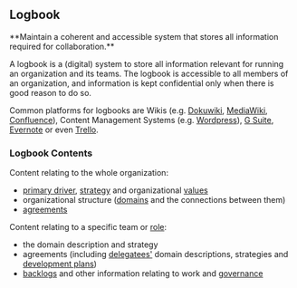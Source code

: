 ## Logbook

<summary>
**Maintain a coherent and accessible system that stores all information required for collaboration.**
</summary>

A logbook is a (digital) system to store all information relevant for running an organization and its teams. The logbook is accessible to all members of an organization, and information is kept confidential only when there is good reason to do so.

Common platforms for logbooks are Wikis (e.g. [Dokuwiki](https://www.dokuwiki.org/), [MediaWiki](https://www.mediawiki.org/), [Confluence](https://www.atlassian.com/software/confluence)), Content Management Systems (e.g. [Wordpress](https://wordpress.org/)), [G Suite](https://gsuite.google.com), [Evernote](https://evernote.com/business) or even [Trello](https://trello.com/).

### Logbook Contents

Content relating to the whole organization: 

-   [primary driver](glossary:primary-driver), [strategy](glossary:strategy) and organizational [values](glossary:values)
-   organizational structure ([domains](glossary:domain) and the connections between them)
-   [agreements](glossary:agreement) 

Content relating to a specific team or [role](glossary:role): 

-   the domain description and strategy
-   agreements (including [delegatees'](glossary:delegatee) domain descriptions, strategies and [development plans](section:development-plan))
-   [backlogs](glossary:backlog) and other information relating to work and [governance](glossary:governance)

